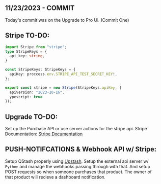 ## 11/23/2023 - COMMIT

Today's commit was on the Upgrade to Pro Ui. (Commit One)


## Stripe TO-DO:
```typescript
import Stripe from "stripe";
type StripeKeys = {
  api_key: string,
}

const StripeKeys: StripeKeys = {
  apiKey: proccess.env.STRIPE_API_TEST_SECRET_KEY!,
};

export const stripe = new Stripe(StripeKeys.apiKey, {
  apiVersion: "2023-10-16",
  ypescript: true
});
```

## Upgrade TO-DO:
Set up the Purchase API or use server actions for the stripe api. Stripe Documentation: [Stripe Documentation](https://stripe.com/docs/test-mode)

## PUSH-NOTIFCATIONS & Webhook API w/ Stripe:
Setup QStash properly using [Upstash](https://upstash.com). Setup the external api server w/ ```Python``` and manage the webhooks passing through with that. And setup POST requests so when someone purchases that product. The owner of that product will recieve a dashboard notification. 